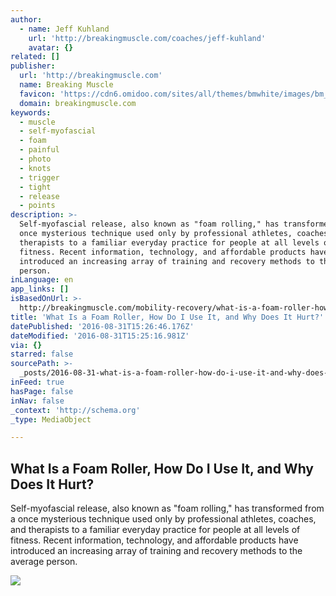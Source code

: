 ```yaml
---
author:
  - name: Jeff Kuhland
    url: 'http://breakingmuscle.com/coaches/jeff-kuhland'
    avatar: {}
related: []
publisher:
  url: 'http://breakingmuscle.com'
  name: Breaking Muscle
  favicon: 'https://cdn6.omidoo.com/sites/all/themes/bmwhite/images/bm_logo_55.png'
  domain: breakingmuscle.com
keywords:
  - muscle
  - self-myofascial
  - foam
  - painful
  - photo
  - knots
  - trigger
  - tight
  - release
  - points
description: >-
  Self-myofascial release, also known as "foam rolling," has transformed from a
  once mysterious technique used only by professional athletes, coaches, and
  therapists to a familiar everyday practice for people at all levels of
  fitness. Recent information, technology, and affordable products have
  introduced an increasing array of training and recovery methods to the average
  person.
inLanguage: en
app_links: []
isBasedOnUrl: >-
  http://breakingmuscle.com/mobility-recovery/what-is-a-foam-roller-how-do-i-use-it-and-why-does-it-hurt
title: 'What Is a Foam Roller, How Do I Use It, and Why Does It Hurt?'
datePublished: '2016-08-31T15:26:46.176Z'
dateModified: '2016-08-31T15:25:16.981Z'
via: {}
starred: false
sourcePath: >-
  _posts/2016-08-31-what-is-a-foam-roller-how-do-i-use-it-and-why-does-it-hurt.md
inFeed: true
hasPage: false
inNav: false
_context: 'http://schema.org'
_type: MediaObject

---
```

<article style=""><h1>What Is a Foam Roller, How Do I Use It, and Why Does It Hurt?</h1><p>Self-myofascial release, also known as "foam rolling," has transformed from a once mysterious technique used only by professional athletes, coaches, and therapists to a familiar everyday practice for people at all levels of fitness. Recent information, technology, and affordable products have introduced an increasing array of training and recovery methods to the average person.</p><img src="https://cdn2.omidoo.com/sites/default/files/imagecache/full_width/images/bydate/20130211/calfbottoms.jpg" /></article>